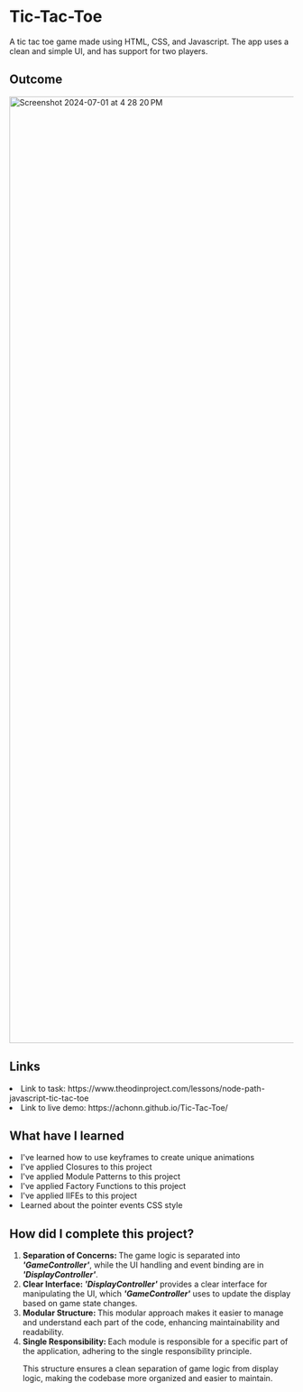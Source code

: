 # Tic-Tac-Toe

A tic tac toe game made using HTML, CSS, and Javascript. The app uses a clean and simple UI, and has support for two players.

<h2> Outcome </h2>

<img width="1680" alt="Screenshot 2024-07-01 at 4 28 20 PM" src="https://github.com/achonn/Tic-Tac-Toe/assets/169646964/655d33f6-6c5b-4b6a-9a6d-0c33f578a806">

<h2> Links </h2>

<li> Link to task: https://www.theodinproject.com/lessons/node-path-javascript-tic-tac-toe </li>
<li> Link to live demo: https://achonn.github.io/Tic-Tac-Toe/ </li>

<h2> What have I learned </h2>

<li> I've learned how to use keyframes to create unique animations </li>
<li> I've applied Closures to this project </li>
<li> I've applied Module Patterns to this project </li>
<li> I've applied Factory Functions to this project  </li>
<li> I've applied IIFEs to this project </li>
<li> Learned about the pointer events CSS style </li>

<h2> How did I complete this project? </h2>

<ol>
  <li><strong>Separation of Concerns: </strong>The game logic is separated into <strong><em>'GameController'</em></strong>, while the UI handling and event binding are in <strong><em>'DisplayController'</em></strong>.</li>
  <li><strong>Clear Interface: <em>'DisplayController'</em></strong> provides a clear interface for manipulating the UI, which <strong><em>'GameController'</em></strong> uses to update the display based on game state changes.</li>
  <li><strong>Modular Structure: </strong>This modular approach makes it easier to manage and understand each part of the code, enhancing maintainability and readability.</li>
  <li><strong>Single Responsibility: </strong>Each module is responsible for a specific part of the application, adhering to the single responsibility principle.</li>

  This structure ensures a clean separation of game logic from display logic, making the codebase more organized and easier to maintain.
</ol>








